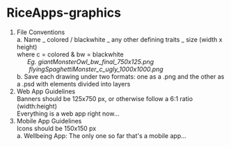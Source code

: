 RiceApps-graphics
=================
<ol>
<li> File Conventions<br>
   a. Name _ colored / blackwhite _ any other defining traits _ size (width x height)<br>
   where c = colored & bw = blackwhite<br>
        &nbsp;&nbsp;&nbsp;&nbsp;&nbsp; <i>Eg. giantMonsterOwl_bw_final_750x125.png<br>
        &nbsp;&nbsp;&nbsp;&nbsp;&nbsp;&nbsp; flyingSpaghettiMonster_c_ugly_1000x1000.png<br></i>
   b. Save each drawing under two formats: one as a .png and the other as a .psd with elements divided into layers<br>
</li>	

<li> Web App Guidelines<br>
     Banners should be 125x750 px, or otherwise follow a 6:1 ratio (width:height)<br>
     Everything is a web app right now...<br>
</li>
   
<li> Mobile App Guidelines<br>
     Icons should be 150x150 px<br>
     a. Wellbeing App: The only one so far that's a mobile app...<br>
</li>
